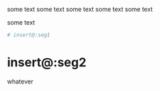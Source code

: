 some text some text some text
some text
some text

some text

```python
# insert@:seg1
```

# insert@:seg2


whatever